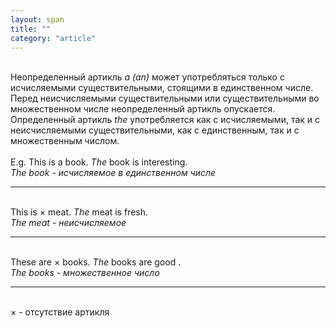 ```yaml
---
layout: span
title: ""
category: "article"
---
```

<section class='rules'><span><br>Неопределенный артикль <i>a (an)</i> может употребляться только с исчисляемыми существительными, стоящими в единственном числе. Перед неисчисляемыми существительными или существительными во множественном числе неопределенный артикль опускается. Определенный артикль <i>the </i> употребляется как с исчисляемыми, так и с неисчисляемыми существительными, как с единственным, так и с множественным числом.<br><br>E.g. This is a book. <i>The</i> book is interesting.<br><em>The  book - исчисляемое в единственном числе</em>  <hr>
<br>This is × meat. <i>The</i> meat is fresh.<br><em>The  meat - неисчисляемое</em> <hr>
<br>These are × books. <i>The</i> books are good .<br><em>The  books - множественное число</em> <hr>
<br>× - отсутствие артикля<br></span></section>
